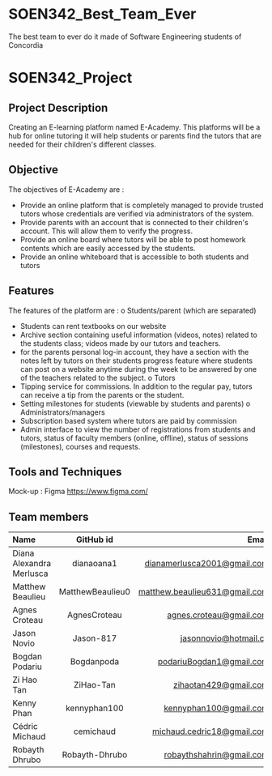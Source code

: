 # SOEN342_Best_Team_Ever
The best team to ever do it made of Software Engineering students of Concordia

# SOEN342_Project

## Project Description
Creating an E-learning platform named E-Academy. This platforms will be a hub for online tutoring it will help students or parents  find the tutors that are needed for their children's different classes. 

## Objective

The objectives of E-Academy are :
- Provide an online platform that is completely managed to provide trusted tutors whose credentials are verified via administrators of the system.
- Provide parents with an account that is connected to their children's account. This will allow them to verify the progress.
- Provide an online board where tutors will be able to post homework contents which are easily accessed by the students.
- Provide an online whiteboard that is accessible to both students and tutors 

## Features
The features of the platform are :
o Students/parent (which are separated)
- Students can rent textbooks on our website 
- Archive section containing useful information (videos, notes) related to the students class; videos made by our tutors and teachers.
- for the parents personal log-in account, they have a section with the notes left by tutors on their students progress
feature where students can post on a website anytime during the week to be answered by one of the teachers related to the subject.
o Tutors
- Tipping service for commissions. In addition to the regular pay, tutors can receive a tip from the parents or the student. 
- Setting milestones for students (viewable by students and parents)
o Administrators/managers
- Subscription based system where tutors are paid by commission
- Admin interface to view the number of registrations from students and tutors, status of faculty members (online, offline), status of sessions (milestones), courses and requests. 


## Tools and Techniques
Mock-up : Figma https://www.figma.com/

## Team members

| Name                     |      GitHub id   |                         Email |
| :----------------------- | :--------------: | ----------------------------: |
| Diana Alexandra Merlusca |    dianaoana1    |   dianamerlusca2001@gmail.com |
| Matthew Beaulieu         | MatthewBeaulieu0 | matthew.beaulieu631@gmail.com |
|    Agnes Croteau            |   AgnesCroteau      |    agnes.croteau@gmail.com   |
|     Jason Novio      |    Jason-817     |     jasonnovio@hotmail.ca      |   
|       Bogdan Podariu   | Bogdanpoda    | podariuBogdan1@gmail.com         |
|       Zi Hao Tan   | ZiHao-Tan    | zihaotan429@gmail.com         |
| Kenny Phan               | kennyphan100     | kennyphan100@gmail.com        |
| Cédric Michaud      |      cemichaud    |     michaud.cedric18@gmail.com
| Robayth Dhrubo               | Robayth-Dhrubo     | robaythshahrin@gmail.com        |

